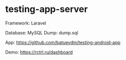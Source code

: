 # testing-app-server

Framework: Laravel

Database: MySQL
Dump: dump.sql
 
App: https://github.com/batuevdm/testing-android-app

Demo: https://rctrl.ru/dashboard